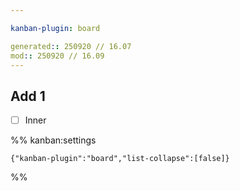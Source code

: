 ```yaml
---

kanban-plugin: board

generated:: 250920 // 16.07
mod:: 250920 // 16.09
---
```


## Add 1

- [ ] Inner




%% kanban:settings
```
{"kanban-plugin":"board","list-collapse":[false]}
```
%%